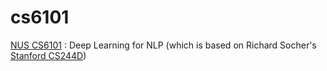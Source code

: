 # cs6101
[NUS CS6101](http://comp.nus.edu.sg/~kanmy/courses/6101_2016_2/) : Deep Learning for NLP (which is based on Richard Socher's [Stanford CS244D](http://cs224d.stanford.edu/syllabus.html))
